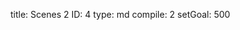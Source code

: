 title:          Scenes 2
ID:             4
type:           md
compile:        2
setGoal:        500


